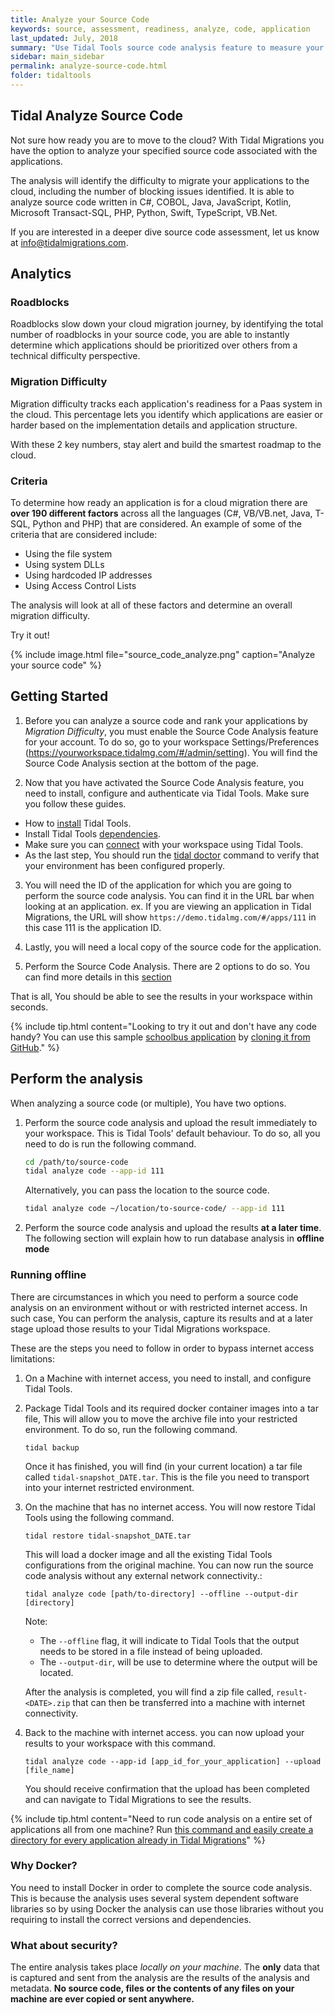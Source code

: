 ```yaml
---
title: Analyze your Source Code
keywords: source, assessment, readiness, analyze, code, application
last_updated: July, 2018
summary: "Use Tidal Tools source code analysis feature to measure your application code bases for cloud PaaS migration difficulty."
sidebar: main_sidebar
permalink: analyze-source-code.html
folder: tidaltools
---
```

## Tidal Analyze Source Code

Not sure how ready you are to move to the cloud? With Tidal Migrations you have
the option to analyze your specified source code associated with the applications.

The analysis will identify the difficulty to migrate your applications to the
cloud, including the number of blocking issues identified. It is able to
analyze source code written in C#, COBOL, Java, JavaScript, Kotlin, Microsoft
Transact-SQL, PHP, Python, Swift, TypeScript, VB.Net.

If you are interested in a deeper dive source code assessment, let us know at
[info@tidalmigrations.com](mailto:info@tidalmigrations.com).

## Analytics

### Roadblocks
Roadblocks slow down your cloud migration journey, by identifying the total number of roadblocks
in your source code, you are able to instantly determine which applications should be prioritized over others from a technical difficulty perspective.

### Migration Difficulty
Migration difficulty tracks each application's readiness for a Paas system in the cloud. This percentage lets
you identify which applications are easier or harder based on the implementation details and application structure.


With these 2 key numbers, stay alert and build the smartest roadmap to the cloud.

### Criteria

To determine how ready an application is for a cloud migration there are **over 190 different factors** across all the languages (C#, VB/VB.net, Java, T-SQL, Python and PHP) that are considered.
An example of some of the criteria that are considered include:
  - Using the file system
  - Using system DLLs
  - Using hardcoded IP addresses
  - Using Access Control Lists

The analysis will look at all of these factors and determine an overall migration difficulty.

Try it out!

{% include image.html file="source_code_analyze.png" caption="Analyze your source code" %}

## Getting Started

1. Before you can analyze a source code and rank your applications by *Migration Difficulty*, you must enable the Source Code Analysis feature for your account. To do so, go to your workspace Settings/Preferences (https://yourworkspace.tidalmg.com/#/admin/setting). You will find the Source Code Analysis section at the bottom of the page.

2. Now that you have activated the Source Code Analysis feature, you need to install, configure and authenticate via Tidal Tools. Make sure you follow these guides.
  - How to [install](tidal-tools.html#install) Tidal Tools.
  - Install Tidal Tools [dependencies](tidal-tools.html#dependencies).
  - Make sure you can [connect](tidal-tools.html#connecting-to-the-api) with your workspace using Tidal Tools.
  - As the last step, You should run the [tidal doctor](troubleshooting.html#tidal-doctor) command to verify that your environment has been configured properly.

3. You will need the ID of the application for which you are going to perform the source code analysis. You can find it in the URL bar when looking at an application. ex. If you are viewing an application in Tidal Migrations, the URL will show `https://demo.tidalmg.com/#/apps/111` in this case 111 is the application ID.

4. Lastly, you will need a local copy of the source code for the application.

5. Perform the Source Code Analysis. There are 2 options to do so. You can find more details in this [section](#perform-the-analysis)

That is all, You should be able to see the results in your workspace within seconds.

{% include tip.html content="Looking to try it out and don't have any code handy? You can use this sample [schoolbus application](https://github.com/tidalmigrations/schoolbus) by [cloning it from GitHub](https://help.github.com/en/github/creating-cloning-and-archiving-repositories/cloning-a-repository)." %}





## Perform the analysis

When analyzing a source code (or multiple), You have two options. 

1. Perform the source code analysis and upload the result immediately to your workspace. This is Tidal Tools' default behaviour. To do so, all you need to do is run the following command.

    ```bash
    cd /path/to/source-code
    tidal analyze code --app-id 111
    ```

    Alternatively, you can pass the location to the source code.
    ```bash
    tidal analyze code ~/location/to-source-code/ --app-id 111
    ```

2. Perform the source code analysis and upload the results **at a later time**. The following section will explain how to run database analysis in **offline mode**

### Running offline

There are circumstances in which you need to perform a source code analysis on an environment without or with restricted internet access. In such case, You can perform the analysis, capture its results and at a later stage upload those results to your Tidal Migrations workspace.

These are the steps you need to follow in order to bypass internet access limitations:

1. On a Machine with internet access, you need to install, and configure Tidal Tools. 

2. Package Tidal Tools and its required docker container images into a tar file, This will allow you to move the archive file into your restricted environment. To do so, run the following command.

    `tidal backup`

    Once it has finished, you will find (in your current location) a tar file called `tidal-snapshot_DATE.tar`. This is the file you need to transport into your internet restricted environment.

3. On the machine that has no internet access. You will now restore Tidal Tools using the following command.

    `tidal restore tidal-snapshot_DATE.tar`

    This will load a docker image and all the existing Tidal Tools configurations from the original machine. You can now run the source code analysis without any external network connectivity.:

    `tidal analyze code [path/to-directory] --offline --output-dir [directory]`

    Note:
    -  The `--offline` flag, it will indicate to Tidal Tools that the output needs to be stored in a file instead of being uploaded.
    - The `--output-dir`, will be use to determine where the output will be located.

    After the analysis is completed, you will find a zip file called, `result-<DATE>.zip` that can then be transferred into a machine with internet connectivity.


4. Back to the machine with internet access. you can now upload your results to your workspace with this command.

    `tidal analyze code --app-id [app_id_for_your_application] --upload [file_name]`

    You should receive confirmation that the upload has been completed and can navigate to Tidal Migrations to see the results.







{% include tip.html content="Need to run code analysis on a entire set of applications all from one machine? Run [this command and easily create a directory for every application already in Tidal Migrations](https://github.com/tidalmigrations/gists/blob/master/make_source_code_dirs.sh)" %}

### Why Docker?

You need to install Docker in order to complete the source code analysis. This is because the analysis uses several system dependent software libraries so by using Docker the analysis can use those libraries without you requiring to install the correct versions and dependencies.

### What about security?

The entire analysis takes place _locally on your machine_. The **only** data that is captured and sent from the analysis are the results of the analysis and metadata. **No source code, files or the contents of any files on your machine are ever copied or sent anywhere.**
